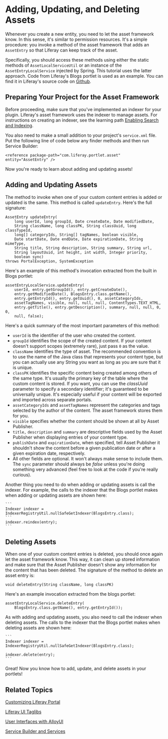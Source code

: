 # Adding, Updating, and Deleting Assets 

Whenever you create a new entity, you need to let the asset framework know. In
this sense, it's similar to permission resources. It's a simple procedure: you
invoke a method of the asset framework that adds an `AssetEntry` so that Liferay
can keep track of the asset. 

Specifically, you should access these methods using either the static methods
of `AssetLocalServiceUtil` or an instance of the `AssetEntryLocalService`
injected by Spring. This tutorial uses the latter approach. Code from Liferay's 
Blogs portlet is used as an example. You can find it in Liferay's source code 
on [Github](https://github.com/liferay/liferay-portal/tree/6.2.x/portal-impl/src/com/liferay/portlet/blogs).

<!-- To simplify this section, you'll use the static methods of 
`AssetLocalServiceUtil`, since it doesn't require any special setup in your 
application.
- Commenting out this original sentence that Rich's comment applies to -Nick -->

<!-- This is wrong. We should show them the right way to do it, rather than the
way that's easier to document. Remember that developers will be taking direction
from our text and writing actual code based on it. The right way is to add a
<reference> tag to the service.xml and inject the service with Spring. In fact,
the example below does just that (since it's Liferay's best practice), so the
example code here doesn't even match what we just stated. We need to fix this.
-Rich--> 

## Preparing Your Project for the Asset Framework

Before proceeding, make sure that you've implemented an indexer for your plugin. 
Liferay's asset framework uses the indexer to manage assets. For instructions on 
creating an indexer, see the learning path [Enabling Search and Indexing](/learning-paths/-/knowledge_base/6-2/enabling-search-and-indexing). 

You also need to make a small addition to your project's `service.xml` file. Put 
the following line of code below any finder methods and then run Service 
Builder:

    <reference package-path="com.liferay.portlet.asset" entity="AssetEntry" />

Now you're ready to learn about adding and updating assets!

## Adding and Updating Assets 

The method to invoke when one of your custom content entries is added or
updated is the same. This method is called `updateEntry`. Here's the full 
signature: 

    AssetEntry updateEntry(
		long userId, long groupId, Date createDate, Date modifiedDate,
		String className, long classPK, String classUuid, long classTypeId,
		long[] categoryIds, String[] tagNames, boolean visible,
		Date startDate, Date endDate, Date expirationDate, String mimeType,
		String title, String description, String summary, String url,
		String layoutUuid, int height, int width, Integer priority,
		boolean sync)
	throws PortalException, SystemException

Here's an example of this method's invocation extracted from the built in
Blogs portlet: 

    assetEntryLocalService.updateEntry(
		userId, entry.getGroupId(), entry.getCreateDate(),
		entry.getModifiedDate(), BlogsEntry.class.getName(),
		entry.getEntryId(), entry.getUuid(), 0, assetCategoryIds,
		assetTagNames, visible, null, null, null, ContentTypes.TEXT_HTML,
		entry.getTitle(), entry.getDescription(), summary, null, null, 0, 0,
		null, false);

Here's a quick summary of the most important parameters of this method: 

-   `userId` is the identifier of the user who created the content. 
-   `groupId` identifies the scope of the created content. If your content
    doesn't support scopes (extremely rare), just pass `0` as the value. 
-   `className` identifies the type of asset. The recommended convention is to
    use the name of the Java class that represents your content type, but you
    can actually use any String you want as long as you are sure that it is
    unique.  
-   `classPK` identifies the specific content being created among others of the
    same type. It's usually the primary key of the table where the custom
    content is stored. If you want, you can use the *classUuid* parameter to
    specify a secondary identifier; it's guaranteed to be universally unique.
    It's especially useful if your content will be exported and imported across
    separate portals.  
-   `assetCategoryIds` and `assetTagNames` represent the categories and tags
    selected by the author of the content. The asset framework stores them for
    you.
-   `visible` specifies whether the content should be shown at all by Asset
    Publisher. 
-   `title,` `description` and `summary` are descriptive fields used by the
    Asset Publisher when displaying entries of your content type. 
-   `publishDate` and `expirationDate`, when specified, tell Asset Publisher it
    shouldn't show the content before a given publication date or after a given
    expiration date, respectively. 
-   All other fields are optional. It won't always make sense to include them.
    The `sync` parameter should always be *false* unless you're doing something
    very advanced (feel free to look at the code if you're really curious). 

<!-- We should fully describe the sync parameter, as well as any others.
Otherwise, it looks like we're holding back information for no apparent reason.
-Rich -->

Another thing you need to do when adding or updating assets is call the indexer. 
For example, the calls to the indexer that the Blogs portlet makes when adding 
or updating assets are shown here:

    ```
    Indexer indexer = IndexerRegistryUtil.nullSafeGetIndexer(BlogsEntry.class);
    ```
    indexer.reindex(entry);
    ```

## Deleting Assets 

When one of your custom content entries is deleted, you should once again let
the asset framework know. This way, it can clean up stored information and make
sure that the Asset Publisher doesn't show any information for the content that
has been deleted. The signature of the method to delete an asset entry is: 

    void deleteEntry(String className, long classPK)

Here's an example invocation extracted from the blogs portlet: 

    assetEntryLocalService.deleteEntry(
        BlogsEntry.class.getName(), entry.getEntryId());
        
As with adding and updating assets, you also need to call the indexer when 
deleting assets. The calls to the indexer that the Blogs portlet makes when 
deleting assets are shown here:

    ```
    Indexer indexer = IndexerRegistryUtil.nullSafeGetIndexer(BlogsEntry.class);
    
    indexer.delete(entry);
    ```

Great! Now you know how to add, update, and delete assets in your portlets!

## Related Topics

[Customizing Liferay Portal](/tutorials/-/knowledge_base/6-2/customizing-liferay-portal)

[Liferay UI Taglibs](/tutorials/-/knowledge_base/6-2/liferay-ui-taglibs)

[User Interfaces with AlloyUI](/tutorials/-/knowledge_base/6-2/alloyui)

[Service Builder and Services](/tutorials/-/knowledge_base/6-2/service-builder)
